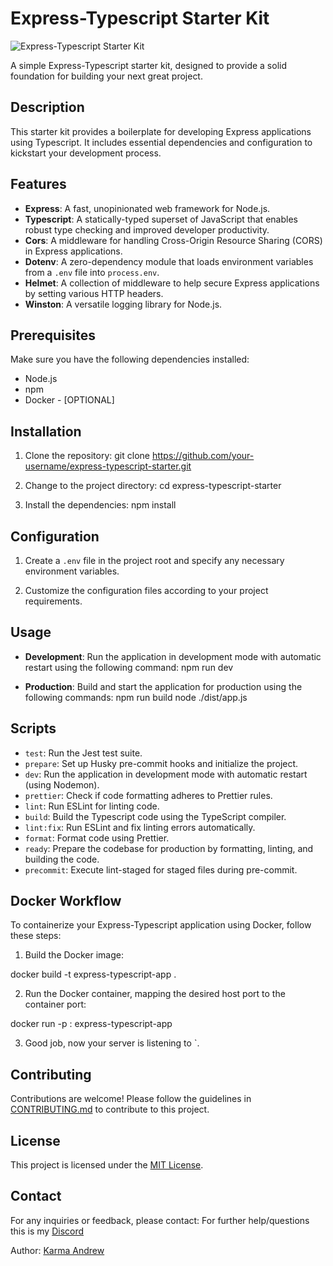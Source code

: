 # Express-Typescript Starter Kit

![Express-Typescript Starter Kit](https://repository-images.githubusercontent.com/162537377/9c807700-9828-11ea-8a3b-47411956130e)

A simple Express-Typescript starter kit, designed to provide a solid foundation for building your next great project.

## Description

This starter kit provides a boilerplate for developing Express applications using Typescript. It includes essential dependencies and configuration to kickstart your development process.

## Features

- **Express**: A fast, unopinionated web framework for Node.js.
- **Typescript**: A statically-typed superset of JavaScript that enables robust type checking and improved developer productivity.
- **Cors**: A middleware for handling Cross-Origin Resource Sharing (CORS) in Express applications.
- **Dotenv**: A zero-dependency module that loads environment variables from a `.env` file into `process.env`.
- **Helmet**: A collection of middleware to help secure Express applications by setting various HTTP headers.
- **Winston**: A versatile logging library for Node.js.

## Prerequisites

Make sure you have the following dependencies installed:

- Node.js 
- npm 
- Docker - [OPTIONAL]

## Installation

1. Clone the repository:
git clone https://github.com/your-username/express-typescript-starter.git

2. Change to the project directory:
cd express-typescript-starter

3. Install the dependencies:
npm install

## Configuration

1. Create a `.env` file in the project root and specify any necessary environment variables.

2. Customize the configuration files according to your project requirements.

## Usage

- **Development**: Run the application in development mode with automatic restart using the following command:
npm run dev

- **Production**: Build and start the application for production using the following commands:
npm run build
node ./dist/app.js


## Scripts

- `test`: Run the Jest test suite.
- `prepare`: Set up Husky pre-commit hooks and initialize the project.
- `dev`: Run the application in development mode with automatic restart (using Nodemon).
- `prettier`: Check if code formatting adheres to Prettier rules.
- `lint`: Run ESLint for linting code.
- `build`: Build the Typescript code using the TypeScript compiler.
- `lint:fix`: Run ESLint and fix linting errors automatically.
- `format`: Format code using Prettier.
- `ready`: Prepare the codebase for production by formatting, linting, and building the code.
- `precommit`: Execute lint-staged for staged files during pre-commit.

## Docker Workflow

To containerize your Express-Typescript application using Docker, follow these steps:

1. Build the Docker image:

docker build -t express-typescript-app .

2. Run the Docker container, mapping the desired host port to the container port:
    
docker run -p <host-port>:<container-port> express-typescript-app


3. Good job, now your server is listening to <host-port>`.

## Contributing

Contributions are welcome! Please follow the guidelines in [CONTRIBUTING.md](https://github.com/your-username/express-typescript-starter/blob/main/CONTRIBUTING.md) to contribute to this project.

## License

This project is licensed under the [MIT License](https://opensource.org/licenses/MIT).

## Contact

For any inquiries or feedback, please contact:
For further help/questions this is my [Discord]('https://discord.gg/Sd9tzBPX')


Author: [Karma Andrew](mailto:karma.andrew16@gmail.coom)